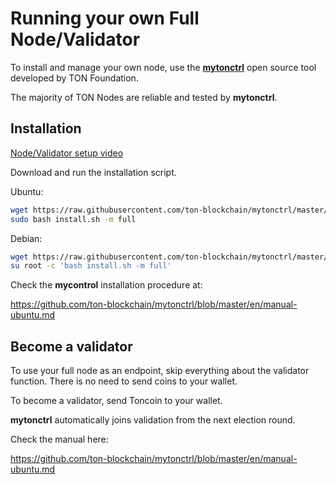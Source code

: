 # Running your own Full Node/Validator

To install and manage your own node, use the **[mytonctrl](https://github.com/ton-blockchain/mytonctrl)** open source tool developed by TON Foundation.

The majority of TON Nodes are reliable and tested by **mytonctrl**.

## Installation

[Node/Validator setup video](https://github.com/ton-blockchain/raw/master/nodes/setup_validator.mp4 ':include controls :type=video width=100% height=400px')

Download and run the installation script.

Ubuntu:
```bash
wget https://raw.githubusercontent.com/ton-blockchain/mytonctrl/master/scripts/install.sh
sudo bash install.sh -m full        
```

Debian:
```bash
wget https://raw.githubusercontent.com/ton-blockchain/mytonctrl/master/scripts/install.sh
su root -c 'bash install.sh -m full'
```

Check the **mycontrol** installation procedure at:

https://github.com/ton-blockchain/mytonctrl/blob/master/en/manual-ubuntu.md


## Become a validator

To use your full node as an endpoint, skip everything about the validator function. There is no need to send coins to your wallet.

To become a validator, send Toncoin to your wallet. 

**mytonctrl** automatically joins validation from the next election round.

Check the manual here:

https://github.com/ton-blockchain/mytonctrl/blob/master/en/manual-ubuntu.md
